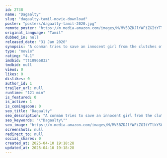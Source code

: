 ```yaml
---
id: 2738
name: "Dagaalty"
slug: "dagaalty-tamil-movie-download"
poster: "posters/dagaalty-tamil-2020.jpg"
remote_poster: "https://m.media-amazon.com/images/M/MV5BZDJlYWFiZGItYTlkYS00YjMxLTk4NmMtY2ZmNTk3ZDIyNmYxXkEyXkFqcGc@._V1_SX300.jpg"
original_language: "Tamil"
dubbed_in: null
released_date: "31 Jan 2020"
synopsis: "A conman tries to save an innocent girl from the clutches of a womanizer after realizing that he had fallen in love with her."
type: "movie"
rating: "4.1"
imdbid: "tt10966832"
tmdbid: null
views: 0
likes: 0
dislikes: 0
author_id: 1
trailer_url: null
runtime: "121 min"
is_featured: 0
is_active: 1
is_comingsoon: 0
seo_title: "Dagaalty"
seo_description: "A conman tries to save an innocent girl from the clutches of a womanizer after realizing that he had fallen in love with her."
seo_keywords: "\"Dagaalty\""
seo_image: "https://m.media-amazon.com/images/M/MV5BZDJlYWFiZGItYTlkYS00YjMxLTk4NmMtY2ZmNTk3ZDIyNmYxXkEyXkFqcGc@._V1_SX300.jpg"
screenshots: null
redirect_to: null
social_shares: 0
created_at: 2025-04-10 19:18:28
updated_at: 2025-04-10 19:18:28
---
```


